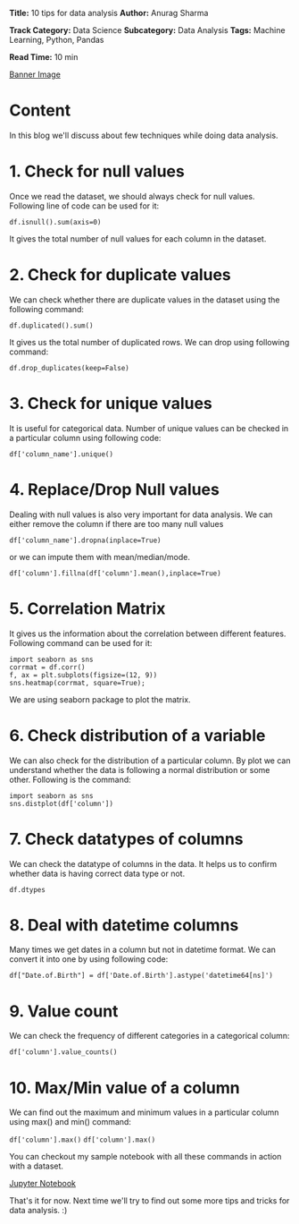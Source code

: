 <b>Title:</b> 10 tips for data analysis
<b>Author:</b> Anurag Sharma

<b>Track Category:</b> Data Science
<b>Subcategory:</b> Data Analysis
<b>Tags:</b> Machine Learning, Python, Pandas

<b>Read Time:</b>  10 min

[Banner Image](https://www.dropbox.com/s/fniyskxo9ia4uuh/data-analysis.jpg?dl=0)

# Content

In this blog we'll discuss about few techniques while doing data analysis.

# 1. Check for null values

Once we read the dataset, we should always check for null values. Following line of code can be used for it:

`df.isnull().sum(axis=0)`

It gives the total number of null values for each column in the dataset.

# 2. Check for duplicate values

We can check whether there are duplicate values in the dataset using the following command:

`df.duplicated().sum()`

It gives us the total number of duplicated rows. We can drop using following command:

`df.drop_duplicates(keep=False)`

# 3. Check for unique values

It is useful for categorical data. Number of unique values can be checked in a particular column using following code:

`df['column_name'].unique()`

# 4. Replace/Drop Null values

Dealing with null values is also very important for data analysis. We can either remove the column if there are too many null values

`df['column_name'].dropna(inplace=True)`

or we can impute them with mean/median/mode.

`df['column'].fillna(df['column'].mean(),inplace=True)`

# 5. Correlation Matrix

It gives us the information about the correlation between different features. Following command can be used for it:

```
import seaborn as sns
corrmat = df.corr()
f, ax = plt.subplots(figsize=(12, 9))
sns.heatmap(corrmat, square=True);
```

We are using seaborn package to plot the matrix.

# 6. Check distribution of a variable

We can also check for the distribution of a particular column. By plot we can understand whether the data is following a normal distribution or some other. Following is the command:

```
import seaborn as sns
sns.distplot(df['column'])
```

# 7. Check datatypes of columns

We can check the datatype of columns in the data. It helps us to confirm whether data is having correct data type or not.

`df.dtypes`

# 8. Deal with datetime columns

Many times we get dates in a column but not in datetime format. We can convert it into one by using following code:

`df["Date.of.Birth"] = df['Date.of.Birth'].astype('datetime64[ns]')`

# 9. Value count

We can check the frequency of different categories in a categorical column:

`df['column'].value_counts()` 

# 10. Max/Min value of a column

We can find out the maximum and minimum values in a particular column using max() and min() command:

`df['column'].max()`
`df['column'].max()`

You can checkout my sample notebook with all these commands in action with a dataset.

[Jupyter Notebook](https://www.kaggle.com/anu0012/startup-funding-dataset-visualization)

That's it for now. Next time we'll try to find out some more tips and tricks for data analysis. :)

